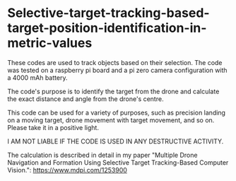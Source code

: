 # Selective-target-tracking-based-target-position-identification-in-metric-values

These codes are used to track objects based on their selection. The code was tested on a raspberry pi board and a pi zero camera configuration with a 4000 mAh battery. 

The code's purpose is to identify the target from the drone and calculate the exact distance and angle from the drone's centre. 

This code can be used for a variety of purposes, such as precision landing on a moving target, drone movement with target movement, and so on. Please take it in a positive light. 

I AM NOT LIABLE IF THE CODE IS USED IN ANY DESTRUCTIVE ACTIVITY. 

The calculation is described in detail in my paper "Multiple Drone Navigation and Formation Using Selective Target Tracking-Based Computer Vision.": 
https://www.mdpi.com/1253900

